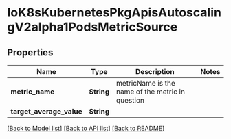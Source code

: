 # IoK8sKubernetesPkgApisAutoscalingV2alpha1PodsMetricSource

## Properties
Name | Type | Description | Notes
------------ | ------------- | ------------- | -------------
**metric_name** | **String** | metricName is the name of the metric in question | 
**target_average_value** | **String** |  | 

[[Back to Model list]](../README.md#documentation-for-models) [[Back to API list]](../README.md#documentation-for-api-endpoints) [[Back to README]](../README.md)


